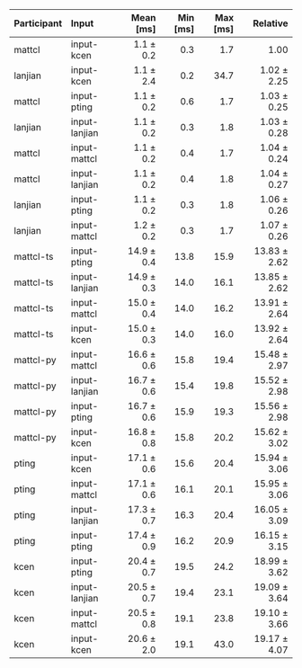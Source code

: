 | Participant | Input | Mean [ms] | Min [ms] | Max [ms] | Relative |
|:---|:---|---:|---:|---:|---:|
| mattcl | input-kcen | 1.1 ± 0.2 | 0.3 | 1.7 | 1.00 |
| lanjian | input-kcen | 1.1 ± 2.4 | 0.2 | 34.7 | 1.02 ± 2.25 |
| mattcl | input-pting | 1.1 ± 0.2 | 0.6 | 1.7 | 1.03 ± 0.25 |
| lanjian | input-lanjian | 1.1 ± 0.2 | 0.3 | 1.8 | 1.03 ± 0.28 |
| mattcl | input-mattcl | 1.1 ± 0.2 | 0.4 | 1.7 | 1.04 ± 0.24 |
| mattcl | input-lanjian | 1.1 ± 0.2 | 0.4 | 1.8 | 1.04 ± 0.27 |
| lanjian | input-pting | 1.1 ± 0.2 | 0.3 | 1.8 | 1.06 ± 0.26 |
| lanjian | input-mattcl | 1.2 ± 0.2 | 0.3 | 1.7 | 1.07 ± 0.26 |
| mattcl-ts | input-pting | 14.9 ± 0.4 | 13.8 | 15.9 | 13.83 ± 2.62 |
| mattcl-ts | input-lanjian | 14.9 ± 0.3 | 14.0 | 16.1 | 13.85 ± 2.62 |
| mattcl-ts | input-mattcl | 15.0 ± 0.4 | 14.0 | 16.2 | 13.91 ± 2.64 |
| mattcl-ts | input-kcen | 15.0 ± 0.3 | 14.0 | 16.0 | 13.92 ± 2.64 |
| mattcl-py | input-mattcl | 16.6 ± 0.6 | 15.8 | 19.4 | 15.48 ± 2.97 |
| mattcl-py | input-lanjian | 16.7 ± 0.6 | 15.4 | 19.8 | 15.52 ± 2.98 |
| mattcl-py | input-pting | 16.7 ± 0.6 | 15.9 | 19.3 | 15.56 ± 2.98 |
| mattcl-py | input-kcen | 16.8 ± 0.8 | 15.8 | 20.2 | 15.62 ± 3.02 |
| pting | input-kcen | 17.1 ± 0.6 | 15.6 | 20.4 | 15.94 ± 3.06 |
| pting | input-mattcl | 17.1 ± 0.6 | 16.1 | 20.1 | 15.95 ± 3.06 |
| pting | input-lanjian | 17.3 ± 0.7 | 16.3 | 20.4 | 16.05 ± 3.09 |
| pting | input-pting | 17.4 ± 0.9 | 16.2 | 20.9 | 16.15 ± 3.15 |
| kcen | input-pting | 20.4 ± 0.7 | 19.5 | 24.2 | 18.99 ± 3.62 |
| kcen | input-lanjian | 20.5 ± 0.7 | 19.4 | 23.1 | 19.09 ± 3.64 |
| kcen | input-mattcl | 20.5 ± 0.8 | 19.1 | 23.8 | 19.10 ± 3.66 |
| kcen | input-kcen | 20.6 ± 2.0 | 19.1 | 43.0 | 19.17 ± 4.07 |
